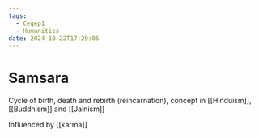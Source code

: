 ```yaml
---
tags:
  - Cegep1
  - Humanities
date: 2024-10-22T17:29:06
---
```


# Samsara

Cycle of birth, death and rebirth (reincarnation), concept in [[Hinduism]], [[Buddhism]] and [[Jainism]]

Influenced by [[karma]]